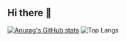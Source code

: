 ## Hi there 👋
[![Anurag's GitHub stats](https://github-readme-stats.vercel.app/api?username=jonscafe)](https://github.com/anuraghazra/github-readme-stats)
![Top Langs](https://github-readme-stats.vercel.app/api/top-langs/?username=jonscafe&layout=compact)

<!--
**jonscafe/jonscafe** is a ✨ _special_ ✨ repository because its `README.md` (this file) appears on your GitHub profile.

Here are some ideas to get you started:

- 🔭 I’m currently working on ...
- 🌱 I’m currently learning ...
- 👯 I’m looking to collaborate on ...
- 🤔 I’m looking for help with ...
- 💬 Ask me about ...
- 📫 How to reach me: ...
- 😄 Pronouns: ...
- ⚡ Fun fact: ...
-->
